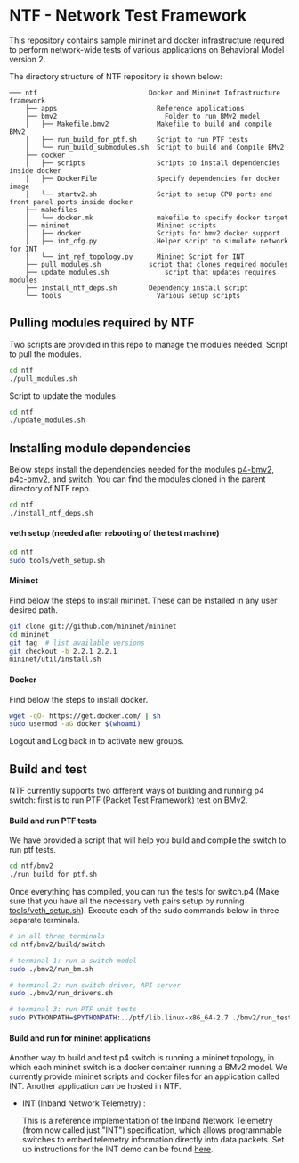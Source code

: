 NTF - Network Test Framework
===

This repository contains sample mininet and docker infrastructure required to perform network-wide tests of various applications on Behavioral Model version 2.

The directory structure of NTF repository is shown below:

    ─── ntf	                           Docker and Mininet Infrastructure framework
        ├── apps                         Reference applications
        ├── bmv2			               Folder to run BMv2 model
        │   ├── Makefile.bmv2		     Makefile to build and compile BMv2
        │   ├── run_build_for_ptf.sh     Script to run PTF tests
        │   └── run_build_submodules.sh  Script to build and Compile BMv2
        ├── docker
        │   ├── scripts                  Scripts to install dependencies inside docker
        │   ├── DockerFile               Specify dependencies for docker image
        │   └── startv2.sh               Script to setup CPU ports and front panel ports inside docker
        ├── makefiles
        │   └── docker.mk                makefile to specify docker target
        │── mininet                      Mininet scripts
        │   ├── docker                   Scripts for bmv2 docker support
        │   ├── int_cfg.py		         Helper script to simulate network for INT                   
        │   └── int_ref_topology.py      Mininet Script for INT 
        ├── pull_modules.sh		       script that clones required modules
        ├── update_modules.sh	           script that updates requires modules
        ├── install_ntf_deps.sh		   Dependency install script
        └── tools                        Various setup scripts


## Pulling modules required by NTF
Two scripts are provided in this repo to manage the modules needed.
Script to pull the modules.
```sh
cd ntf
./pull_modules.sh
```
Script to update the modules
```sh
cd ntf
./update_modules.sh
```

## Installing module dependencies
Below steps install the dependencies needed for the modules [p4-bmv2], [p4c-bmv2], and [switch]. You can find the modules cloned in the parent directory of NTF repo. 

```sh
cd ntf
./install_ntf_deps.sh
```

#### veth setup (needed after rebooting of the test machine)
```sh
cd ntf
sudo tools/veth_setup.sh
```

#### Mininet
Find below the steps to install mininet. These can be installed in any user desired path.
```sh
git clone git://github.com/mininet/mininet
cd mininet
git tag  # list available versions
git checkout -b 2.2.1 2.2.1
mininet/util/install.sh
```
#### Docker
Find below the steps to install docker.
```sh
wget -qO- https://get.docker.com/ | sh
sudo usermod -aG docker $(whoami)
```
Logout and Log back in to activate new groups.

## Build and test

NTF currently supports two different ways of building and running p4 switch: first is to run PTF (Packet Test Framework) test on BMv2. 

#### Build and run PTF tests
We have provided a script that will help you build and compile the switch to run ptf tests.
```sh
cd ntf/bmv2
./run_build_for_ptf.sh
```

Once everything has compiled, you can run the tests for switch.p4 (Make sure that you have all the necessary veth pairs setup by running [tools/veth_setup.sh]). Execute each of the sudo commands below in three separate terminals.

```sh
# in all three terminals
cd ntf/bmv2/build/switch

# terminal 1: run a switch model
sudo ./bmv2/run_bm.sh

# terminal 2: run switch driver, API server
sudo ./bmv2/run_drivers.sh

# terminal 3: run PTF unit tests
sudo PYTHONPATH=$PYTHONPATH:../ptf/lib.linux-x86_64-2.7 ./bmv2/run_tests.sh --test-dir ../../../../switch/tests/ptf-tests/api-tests
```

#### Build and run for mininet applications

Another way to build and test p4 switch is running a mininet topology, in which each mininet switch is a docker container running a BMv2 model. We currently provide mininet scripts and docker files for an application called INT. Another application can be hosted in NTF. 

* INT (Inband Network Telemetry) : 

	This is a reference implementation of the Inband Network Telemetry (from now called just "INT") specification, which allows programmable switches to embed telemetry information directly into data packets. Set up instructions for the INT demo can be found [here].

   [switch]: <https://github.com/p4lang/switch.git>
   [p4-bmv2]: <https://github.com/p4lang/behavioral-model.git>
   [p4c-bmv2]: <https://github.com/p4lang/p4c-bm.git>
   [tools/veth_setup.sh]: <https://github.com/p4lang/ntf/blob/master/tools/veth_setup.sh>
   [here]: <https://github.com/p4lang/ntf/tree/master/apps/int> 
